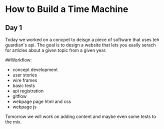 # How to Build a Time Machine

## Day 1

Today we worked on a concpet to deisgn a piece of software that uses teh guardian's api. The goal is to design a website that lets you easily serach for articles about a given topic from a given year.

##Workflow:

+ concept development
+ user stories
+ wire frames
+ basic tests
+ api registration
+ gitflow 
+ webpage page html and css 
+ webpage js

Tomorrow we will work on adding content and maybe even some tests to the mix.

